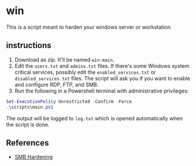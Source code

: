 # win
This is a script meant to harden your windows server or workstation.

## instructions
1. Download as zip. It'll be named ```win-main```.
  2. Edit the `users.txt` and `admins.txt` files. If there's some Windows system critical services, possibly edit the `enabled_services.txt` or `disabled_services.txt` files. The script will ask you if you want to enable and configure RDP, FTP, and SMB.
  3. Run the following in a Powershell terminal with administrative privileges:
  ```powershell
  Set-ExecutionPolicy Unrestricted -Confirm -Force
  .\scripts\main.ps1
  ```
  The output will be logged to `log.txt` which is opened automatically when the script is done. 

## References
- [SMB Hardening](https://github.com/ojas623/CYEE-scripts/blob/main/Windows%2010/application%20security/smbConfig.ps1)
